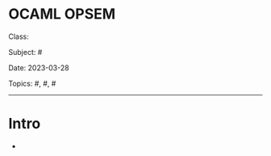 # OCAML OPSEM
Class: <a href=""> </a>

Subject: #

Date: 2023-03-28

Topics: #, #, # 

---

# Intro 

-